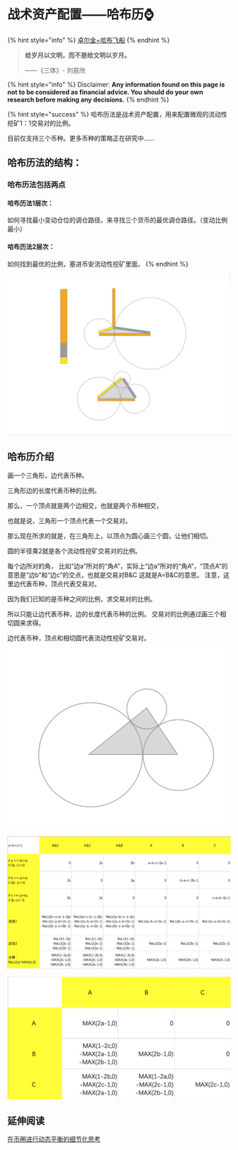 # 战术资产配置——哈布历⌚️

{% hint style="info" %}
[卓尔金+哈布飞船](https://share.weiyun.com/O2bZwwMx)
{% endhint %}

> **给岁月以文明，而不是给文明以岁月。**
>
> ——《三体》- 刘慈欣

{% hint style="info" %}
Disclaimer: **Any information found on this page is not to be considered as financial advice. You should do your own research before making any decisions.**
{% endhint %}

{% hint style="success" %}
哈布历法是战术资产配置，用来配置微观的流动性挖矿1：1交易对的比例。

目前仅支持三个币种。更多币种的策略正在研究中……

## 哈布历法的结构：

### 哈布历法包括两点

#### 哈布历法1层次：

如何寻找最小变动仓位的调仓路径，来寻找三个货币的最优调仓路径。（变动比例最小）

#### 哈布历法2层次：

如何找到最优的比例，塞进币安流动性挖矿里面。
{% endhint %}

![](../../../../.gitbook/assets/ping-mu-kuai-zhao-20210520-xia-wu-5.40.07.png)

## 哈布历介绍

画一个三角形，边代表币种。

三角形边的长度代表币种的比例。

那么，一个顶点就是两个边相交，也就是两个币种相交，

也就是说，三角形一个顶点代表一个交易对。

那么现在所求的就是，在三角形上，以顶点为圆心画三个圆，让他们相切。

圆的半径乘2就是各个流动性挖矿交易对的比例。

每个边所对的角， 比如“边a”所对的“角A”，实际上“边a”所对的“角A”，“顶点A”的意思是“边b”和“边c”的交点，也就是交易对B&C 这就是A=B&C的意思。 注意，这里边代表币种，顶点代表交易对。

因为我们已知的是币种之间的比例，求交易对的比例。

所以只能让边代表币种，边的长度代表币种的比例。 交易对的比例通过画三个相切圆来求得。 

边代表币种，顶点和相切圆代表流动性挖矿交易对。

![](../../../../.gitbook/assets/image%20%2824%29.png)

![](../../../../.gitbook/assets/ping-mu-kuai-zhao-20210520-xia-wu-5.42.35.png)

![](../../../../.gitbook/assets/ping-mu-kuai-zhao-20210520-xia-wu-8.29.59.png)

## 延伸阅读

[在币圈进行动态平衡的细节化思考](https://guhhhhaa.gitbook.io/joinquant/joinquant/zai-bi-quan-jin-hang-dong-tai-ping-heng-de-xi-jie-hua-si-kao)

